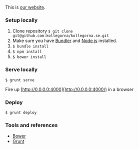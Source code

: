 This is [our website](http://www.kollegorna.se).

### Setup locally

1. Clone repository ``$ git clone git@github.com:kollegorna/kollegorna.se.git``
2. Make sure you have [Bundler](https://rubygems.org/gems/bundler) and [Node.js](http://nodejs.org) installed.
2. ``$ bundle install``
3. ``$ npm install``
4. ``$ bower install``

### Serve locally

    $ grunt serve

Fire up [http://0.0.0.0:4000](http://0.0.0.0:4000/) in a browser

### Deploy

    $ grunt deploy

### Tools and references

* [Bower](http://www.bower.io)
* [Grunt](http://www.gruntjs.com)
